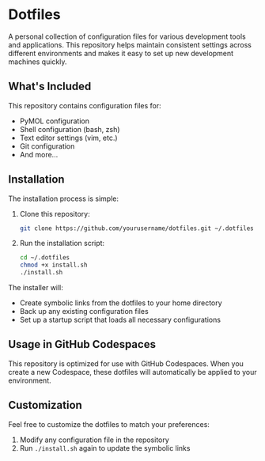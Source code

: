 # Dotfiles

A personal collection of configuration files for various development tools and applications. This repository helps maintain consistent settings across different environments and makes it easy to set up new development machines quickly.

## What's Included

This repository contains configuration files for:

- PyMOL configuration
- Shell configuration (bash, zsh)
- Text editor settings (vim, etc.)
- Git configuration
- And more...

## Installation

The installation process is simple:

1. Clone this repository:
   ```bash
   git clone https://github.com/yourusername/dotfiles.git ~/.dotfiles
   ```

2. Run the installation script:
   ```bash
   cd ~/.dotfiles
   chmod +x install.sh
   ./install.sh
   ```

The installer will:
- Create symbolic links from the dotfiles to your home directory
- Back up any existing configuration files
- Set up a startup script that loads all necessary configurations

## Usage in GitHub Codespaces

This repository is optimized for use with GitHub Codespaces. When you create a new Codespace, these dotfiles will automatically be applied to your environment.

## Customization

Feel free to customize the dotfiles to match your preferences:

1. Modify any configuration file in the repository
2. Run `./install.sh` again to update the symbolic links

